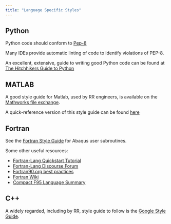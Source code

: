 ```yaml
---
title: "Language Specific Styles"
---
```


## Python
Python code should conform to [Pep-8](https://www.python.org/dev/peps/pep-0008/)

Many IDEs provide automatic linting of code to identify violations of PEP-8.

An excellent, extensive, guide to writing good Python code can be found at
[The Hitchhikers Guide to Python](https://docs.python-guide.org/)

## MATLAB
A good style guide for Matlab, used by RR engineers, is available on the 
[Mathworks file exchange](https://uk.mathworks.com/matlabcentral/fileexchange/46056-matlab-style-guidelines-2-0).

A quick-reference version of this style guide can be found 
[here](https://uk.mathworks.com/matlabcentral/mlc-downloads/downloads/e5a683fc-4a80-11e4-9553-005056977bd0/f8c4e908-a5b6-4ffb-a36a-9ee47990dfd3/images/screenshot.png)

## Fortran

See the [Fortran Style Guide](../abaqus-user-subroutines/fortran-style-guidelines) for Abaqus user subroutines.

Some other useful resources:

* [Fortran-Lang Quickstart Tutorial](https://fortran-lang.org/learn/quickstart)
* [Fortran-Lang Discourse Forum](https://fortran-lang.discourse.group/)
* [Fortran90.org best practices](https://www.fortran90.org/src/best-practices.html)
* [Fortran Wiki](https://fortranwiki.org/)
* [Compact F95 Language Summary](https://www.csee.umbc.edu/~squire/fortranclass/summary.shtml)

    
## C++

A widely regarded, including by RR, style guide to follow is the 
[Google Style Guide](https://google.github.io/styleguide/cppguide.html).



